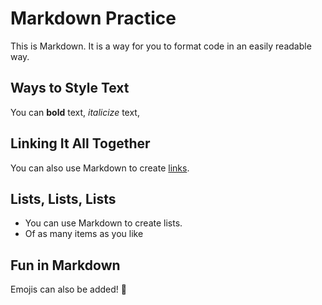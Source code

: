 # Markdown Practice

This is Markdown. It is a way for you to format code in an easily readable way. 

## Ways to Style Text
You can __bold__ text, _italicize_ text, 

## Linking It All Together
You can also use Markdown to create [links](https://github.com).

## Lists, Lists, Lists
- You can use Markdown to create lists.
- Of as many items as you like

## Fun in Markdown
Emojis can also be added! :tada:
